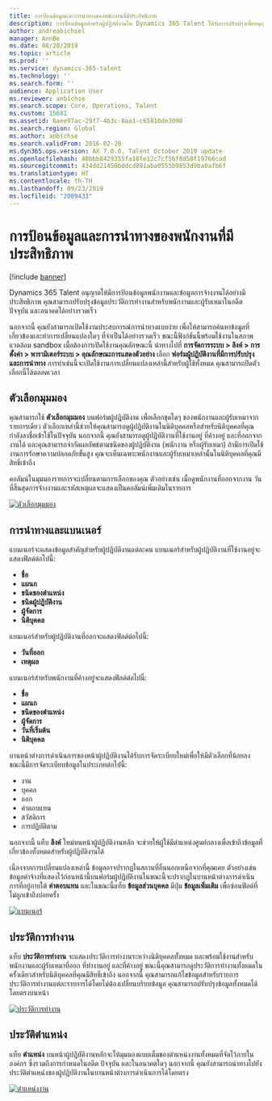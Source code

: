 ```yaml
---
title: การป้อนข้อมูลและการนำทางของพนักงานที่มีประสิทธิภาพ
description: การป้อนข้อมูลสำหรับผู้ปฏิบัติงานใน Dynamics 365 Talent ได้รับการปรับปรุงเพื่ออนุญาตให้มีการป้อนข้อมูลด่วนสำหรับพนักงานทั้งหมดในอดีต ปัจจุบัน หรืออนาคต แบบจำลองการนำทางแบบง่าย/แบบรวมได้รับการปรับปรุง เพื่อให้ค้นหาข้อมูลที่เกี่ยวข้องและดูและทำการปรับปรุงที่จำเป็นใดๆ อย่างรวดเร็ว
author: andreabichsel
manager: AnnBe
ms.date: 08/20/2019
ms.topic: article
ms.prod: ''
ms.service: dynamics-365-talent
ms.technology: ''
ms.search.form: ''
audience: Application User
ms.reviewer: anbichse
ms.search.scope: Core, Operations, Talent
ms.custom: 15681
ms.assetid: 6aee97ac-29f7-4b3c-8aa1-c65810de3090
ms.search.region: Global
ms.author: anbichse
ms.search.validFrom: 2016-02-28
ms.dyn365.ops.version: AX 7.0.0, Talent October 2019 update
ms.openlocfilehash: 40bbb8429355fa18fe12c7cf56f8d58f19766cad
ms.sourcegitcommit: 434dd21450bddcd891aba0555b9853d9ba0afb6f
ms.translationtype: HT
ms.contentlocale: th-TH
ms.lasthandoff: 09/23/2019
ms.locfileid: "2009433"
---
```

# <a name="streamlined-employee-entry-and-navigation"></a>การป้อนข้อมูลและการนำทางของพนักงานที่มีประสิทธิภาพ

[!include [banner](includes/banner.md)]

Dynamics 365 Talent อนุญาตให้มีการป้อนข้อมูลพนักงานและข้อมูลการจ้างงานได้อย่างมีประสิทธิภาพ คุณสามารถปรับปรุงข้อมูลประวัติการทำงานสำหรับพนักงานและผู้รับเหมาในอดีต ปัจจุบัน และอนาคตได้อย่างรวดเร็ว

นอกจากนี้ คุณยังสามารถเปิดใช้งานประสบการณ์การนำทางแบบง่าย เพื่อให้สามารถค้นหาข้อมูลที่เกี่ยวข้องและทำการเปลี่ยนแปลงใดๆ ที่จำเป็นได้อย่างรวดเร็ว ขณะนี้ฟังก์ชันนี้พร้อมใช้งานในสภาพแวดล้อม sandbox เมื่อต้องการเปิดใช้งานคุณลักษณะนี้ นำทางไปที่ **การจัดการระบบ > ลิงค์ > การตั้งค่า > พารามิเตอร์ระบบ > คุณลักษณะการแสดงตัวอย่าง** เลือก **ฟอร์มผู้ปฏิบัติงานที่มีการปรับปรุงและการนำทาง** การทำเช่นนี้จะเปิดใช้งานการเปลี่ยนแปลงเหล่านี้สำหรับผู้ใช้ทั้งหมด คุณสามารถปิดตัวเลือกนี้ได้ตลอดเวลา

## <a name="view-options"></a>ตัวเลือกมุมมอง

คุณสามารถใช้ **ตัวเลือกมุมมอง** บนฟอร์มผู้ปฏิบัติงาน เพื่อเลือกชุดใดๆ ของพนักงานและผู้รับเหมาจากรายการเดียว ตัวเลือกเหล่านี้ช่วยให้คุณสามารถดูผู้ปฏิบัติงานในนิติบุคคลหรือสำหรับนิติบุคคลที่คุณกำลังลงชื่อเข้าใช้ในปัจจุบัน นอกจากนี้ คุณยังสามารถดูผู้ปฏิบัติงานที่ใช้งานอยู่ ที่ค้างอยู่ และที่ออกจากงานได้ และคุณสามารถจำกัดผลลัพธ์ตามชนิดของผู้ปฏิบัติงาน (พนักงาน หรือผู้รับเหมา) ถ้ามีการเปิดใช้งานการรักษาความปลอดภัยขั้นสูง คุณจะเห็นเฉพาะพนักงานและผู้รับเหมาเหล่านั้นในนิติบุคคลที่คุณมีสิทธิ์เข้าถึง

คอลัมน์ในมุมมองรายการจะเปลี่ยนตามการเลือกของคุณ ตัวอย่างเช่น เมื่อดูพนักงานที่ออกจากงาน วันที่สิ้นสุดการจ้างงานและรหัสเหตุผลจะแสดงเป็นคอลัมน์เพิ่มเติมในรายการ 

[![ตัวเลือกมุมมอง](./media/Worker-view-option.png)](./media/worker-view-option.png)

## <a name="navigation-and-banner"></a>การนำทางและแบนเนอร์

แบนเนอร์จะแสดงข้อมูลสำคัญสำหรับผู้ปฏิบัติงานแต่ละคน แบนเนอร์สำหรับผู้ปฏิบัติงานที่ใช้งานอยู่จะแสดงฟิลด์ต่อไปนี้:

- **ชื่อ**
- **แผนก**
- **ชนิดของตำแหน่ง**
- **ชนิดผู้ปฏิบัติงาน**
- **ผู้จัดการ**
- **นิติบุคคล**

แบนเนอร์สำหรับผู้ปฏิบัติงานที่ออกจะแสดงฟิลด์ต่อไปนี้:

- **วันที่ออก**
- **เหตุผล**

แบนเนอร์สำหรับพนักงานที่ค้างอยู่จะแสดงฟิลด์ต่อไปนี้:

- **ชื่อ**
- **แผนก**
- **ชนิดของตำแหน่ง**
- **ผู้จัดการ**
- **วันที่เริ่มต้น**
- **นิติบุคคล**

บานหน้าต่างการดำเนินการของหน้าผู้ปฏิบัติงานได้รับการจัดระเบียบใหม่เพื่อให้มีตัวเลือกที่น้อยลง ขณะนี้มีการจัดระเบียบข้อมูลในประเภทต่อไปนี้: 

- งาน
- บุคคล
- ออก
- ค่าตอบแทน
- สวัสดิการ
- การปฏิบัติตาม

นอกจากนี้ แท็บ **ลิงค์** ใหม่บนหน้าผู้ปฏิบัติงานหลัก จะช่วยให้ผู้ใช้มีตำแหน่งศูนย์กลางเพื่อเข้าถึงข้อมูลที่เกี่ยวข้องทั้งหมดสำหรับผู้ปฏิบัติงานได้

เนื่องจากการเปลี่ยนแปลงเหล่านี้ ข้อมูลอาจปรากฏในสถานที่อื่นนอกเหนือจากที่คุณเคย ตัวอย่างเช่น ข้อมูลค่าจ้างที่แสดงไว้ก่อนหน้านี้บนฟอร์มผู้ปฏิบัติงานในขณะนี้จะปรากฏในบานหน้าต่างการดำเนินการที่อยู่ภายใต้ **ค่าตอบแทน** และในขณะนี้แท็บ **ข้อมูลส่วนบุคคล** มีปุ่ม **ข้อมูลเพิ่มเติม** เพื่อซ่อนฟิลด์ที่ไม่ถูกเข้าถึงบ่อยครั้ง

[![แบนเนอร์](./media/Banner.png)](./media/Banner.png)

## <a name="work-history"></a>ประวัติการทำงาน

แท็บ **ประวัติการทำงาน** จะแสดงประวัติการทำงานระหว่างนิติบุคคลทั้งหมด และพร้อมใช้งานสำหรับพนักงานและผู้รับเหมาที่ออก ที่ทำงานอยู่ และที่ค้างอยู่ ขณะนี้คุณสามารถดูประวัติการทำงานทั้งหมดในครั้งเดียวสำหรับนิติบุคคลที่คุณมีสิทธิ์เข้าถึง นอกจากนี้ คุณสามารถแก้ไขข้อมูลสำหรับรายการประวัติการทำงานแต่ละรายการได้โดยไม่ต้องเปลี่ยนบริบทข้อมูล คุณสามารถปรับปรุงข้อมูลทั้งหมดได้โดยตรงบนหน้า 

[![ประวัติการทำงาน](./media/Worker-work-history.png)](./media/Worker-work-history.png)

## <a name="position-history"></a>ประวัติตำแหน่ง

แท็บ **ตำแหน่ง** บนหน้าผู้ปฏิบัติงานหลักจะให้มุมมองแบบเต็มของตำแหน่งงานทั้งหมดที่จัดไว้ภายในองค์กร ซึ่งรวมถึงการกำหนดในอดีต ปัจจุบัน และในอนาคตใดๆ นอกจากนี้ คุณยังสามารถนำทางไปยังประวัติตำแหน่งของผู้ปฏิบัติงานในบานหน้าต่างการดำเนินการได้โดยตรง

[![ตำแหน่งงาน](./media/Worker-position-history.png)](./media/Worker-position-history.png)


